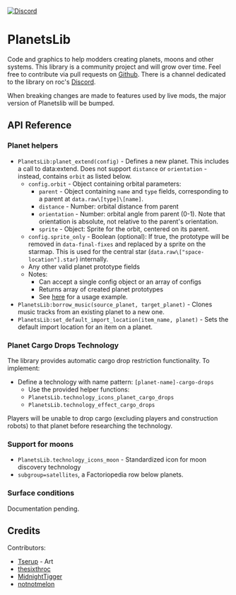 [![Discord](https://img.shields.io/badge/Discord-%235865F2.svg?style=for-the-badge&logo=discord&logoColor=white)](https://discord.gg/VuVhYUBbWE)

# PlanetsLib

Code and graphics to help modders creating planets, moons and other systems. This library is a community project and will grow over time. Feel free to contribute via pull requests on [Github](https://github.com/danielmartin0/PlanetsLib). There is a channel dedicated to the library on roc's [Discord](https://discord.gg/VuVhYUBbWE).

When breaking changes are made to features used by live mods, the major version of Planetslib will be bumped.

## API Reference

### Planet helpers

* `PlanetsLib:planet_extend(config)` - Defines a new planet. This includes a call to data:extend. Does not support `distance` or `orientation` - instead, contains `orbit` as listed below.
    * `config.orbit` - Object containing orbital parameters:
        * `parent` - Object containing `name` and `type` fields, corresponding to a parent at `data.raw\[type]\[name]`.
        * `distance` - Number: orbital distance from parent
        * `orientation` - Number: orbital angle from parent (0-1). Note that orientation is absolute, not relative to the parent's orientation.
        * `sprite` - Object: Sprite for the orbit, centered on its parent.
    * `config.sprite_only` - Boolean (optional): If true, the prototype will be removed in `data-final-fixes` and replaced by a sprite on the starmap. This is used for the central star (`data.raw\["space-location"].star`) internally.
    * Any other valid planet prototype fields
    * Notes:
        * Can accept a single config object or an array of configs
        * Returns array of created planet prototypes
        * See [here](https://github.com/danielmartin0/Cerys-Moon-of-Fulgora/blob/main/prototypes/planet/planet.lua) for a usage example.
* `PlanetsLib:borrow_music(source_planet, target_planet)` - Clones music tracks from an existing planet to a new one.
* `PlanetsLib:set_default_import_location(item_name, planet)` - Sets the default import location for an item on a planet.

### Planet Cargo Drops Technology

The library provides automatic cargo drop restriction functionality. To implement:

* Define a technology with name pattern: `[planet-name]-cargo-drops`
    * Use the provided helper functions:
    * `PlanetsLib.technology_icons_planet_cargo_drops`
    * `PlanetsLib.technology_effect_cargo_drops`

Players will be unable to drop cargo (excluding players and construction robots) to that planet before researching the technology.

### Support for moons

* `PlanetsLib.technology_icons_moon` - Standardized icon for moon discovery technology
* `subgroup=satellites`, a Factoriopedia row below planets.

### Surface conditions

Documentation pending.

## Credits

Contributors:

* [Tserup](https://mods.factorio.com/user/Tserup) - Art
* [thesixthroc](https://mods.factorio.com/user/thesixthroc)
* [MidnightTigger](https://mods.factorio.com/user/Midnighttigger)
* [notnotmelon](https://mods.factorio.com/user/notnotmelon)
